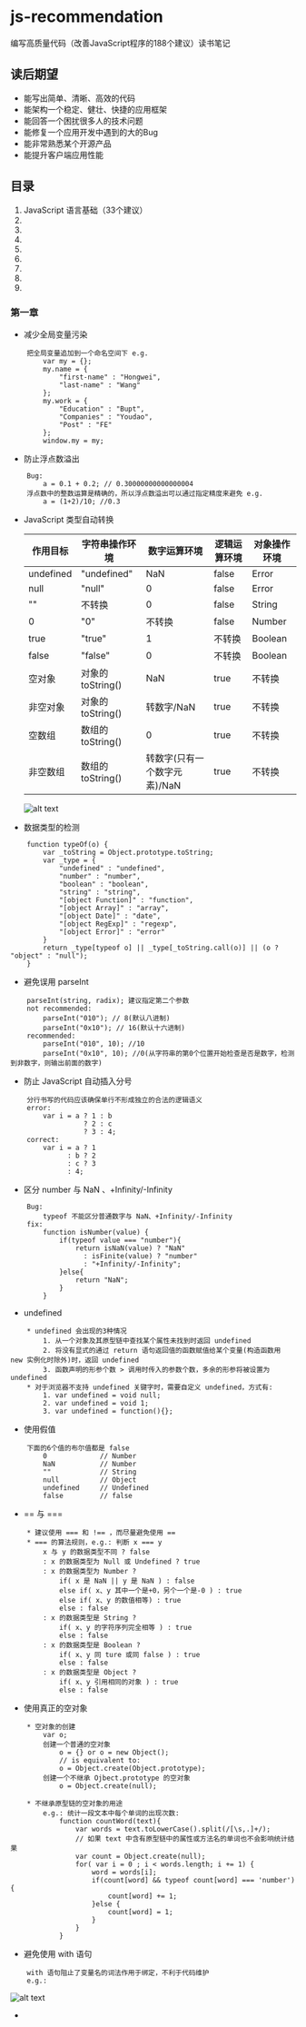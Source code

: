 # js-recommendation
编写高质量代码（改善JavaScript程序的188个建议）读书笔记
## 读后期望
* 能写出简单、清晰、高效的代码
* 能架构一个稳定、健壮、快捷的应用框架
* 能回答一个困扰很多人的技术问题
* 能修复一个应用开发中遇到的大的Bug
* 能非常熟悉某个开源产品
* 能提升客户端应用性能


## 目录
1. JavaScript 语言基础（33个建议）
2.
3.
4.
5.
6.
7.
8.
9.


### 第一章
* 减少全局变量污染

```
    把全局变量追加到一个命名空间下 e.g.
        var my = {};
        my.name = {
            "first-name" : "Hongwei",
            "last-name" : "Wang"
        };
        my.work = {
            "Education" : "Bupt",
            "Companies" : "Youdao",
            "Post" : "FE"
        };
        window.my = my;
```

* 防止浮点数溢出

```
    Bug:
        a = 0.1 + 0.2; // 0.30000000000000004
    浮点数中的整数运算是精确的，所以浮点数溢出可以通过指定精度来避免 e.g.
        a = (1+2)/10; //0.3
```

* JavaScript 类型自动转换

    | 作用目标 | 字符串操作环境 | 数字运算环境 | 逻辑运算环境 | 对象操作环境 |
    | ------- | ----------- | ---------- | ---------- | ---------- |
    | undefined | "undefined"  | NaN | false | Error |
    | null | "null"  | 0 | false | Error |
    | "" | 不转换 | 0 | false | String |
    | 0 | "0"  | 不转换 | false | Number |
    | true | "true"  | 1 | 不转换 | Boolean |
    | false | "false"  | 0 | 不转换 | Boolean |
    | 空对象 | 对象的toString() | NaN | true | 不转换 |
    | 非空对象 | 对象的toString() | 转数字/NaN | true | 不转换 |
    | 空数组 | 数组的toString() | 0 | true | 不转换 |
    | 非空数组 | 数组的toString() | 转数字(只有一个数字元素)/NaN | true | 不转换 |

    ![alt text](/images/toString.png)

* 数据类型的检测

```
    function typeOf(o) {
        var _toString = Object.prototype.toString;
        var _type = {
            "undefined" : "undefined",
            "number" : "number",
            "boolean" : "boolean",
            "string" : "string",
            "[object Function]" : "function",
            "[object Array]" : "array",
            "[object Date]" : "date",
            "[object RegExp]" : "regexp",
            "[object Error]" : "error"
        }
        return _type[typeof o] || _type[_toString.call(o)] || (o ? "object" : "null");
    }

```

* 避免误用 parseInt

```
    parseInt(string, radix); 建议指定第二个参数
    not recommended:
        parseInt("010"); // 8(默认八进制)
        parseInt("0x10"); // 16(默认十六进制)
    recommended:
        parseInt("010", 10); //10
        parseInt("0x10", 10); //0(从字符串的第0个位置开始检查是否是数字，检测到非数字，则输出前面的数字)
```

* 防止 JavaScript 自动插入分号

```
    分行书写的代码应该确保单行不形成独立的合法的逻辑语义
    error:
        var i = a ? 1 : b
                  ? 2 : c
                  ? 3 : 4;
    correct:
        var i = a ? 1
              : b ? 2
              : c ? 3
              : 4;
```

* 区分 number 与 NaN 、+Infinity/-Infinity

```
    Bug:
        typeof 不能区分普通数字与 NaN、+Infinity/-Infinity
    fix:
        function isNumber(value) {
            if(typeof value === "number"){
                return isNaN(value) ? "NaN"
                  : isFinite(value) ? "number"
                  : "+Infinity/-Infinity";
            }else{
                return "NaN";
            }
        }

```

* undefined

```
    * undefined 会出现的3种情况
        1. 从一个对象及其原型链中查找某个属性未找到时返回 undefined
        2. 将没有显式的通过 return 语句返回值的函数赋值给某个变量(构造函数用 new 实例化时除外)时，返回 undefined
        3. 函数声明的形参个数 > 调用时传入的参数个数，多余的形参将被设置为 undefined
    * 对于浏览器不支持 undefined 关键字时，需要自定义 undefined，方式有:
        1. var undefined = void null;
        2. var undefined = void 1;
        3. var undefined = function(){};
```

* 使用假值

```
    下面的6个值的布尔值都是 false
        0             // Number
        NaN           // Number
        ""            // String
        null          // Object
        undefined     // Undefined
        false         // false
```

* == 与 ===

```
    * 建议使用 === 和 !== ，而尽量避免使用 ==
    * === 的算法规则，e.g.: 判断 x === y
        x 与 y 的数据类型不同 ? false
        : x 的数据类型为 Null 或 Undefined ? true
        : x 的数据类型为 Number ?
            if( x 是 NaN || y 是 NaN ) : false
            else if( x、y 其中一个是+0，另个一个是-0 ) : true
            else if( x、y 的数值相等) : true
            else : false
        : x 的数据类型是 String ?
            if( x、y 的字符序列完全相等 ) : true
            else : false
        : x 的数据类型是 Boolean ?
            if( x、y 同 ture 或同 false ) : true
            else : false
        : x 的数据类型是 Object ?
            if( x、y 引用相同的对象 ) : true
            else : false

```

* 使用真正的空对象

```
    * 空对象的创建
        var o;
        创建一个普通的空对象
            o = {} or o = new Object();
            // is equivalent to:
            o = Object.create(Object.prototype);
        创建一个不继承 Ojbect.prototype 的空对象
            o = Object.create(null);

    * 不继承原型链的空对象的用途
        e.g.: 统计一段文本中每个单词的出现次数:
            function countWord(text){
                var words = text.toLowerCase().split(/[\s,.]+/);
                // 如果 text 中含有原型链中的属性或方法名的单词也不会影响统计结果
                var count = Object.create(null);
                for( var i = 0 ; i < words.length; i += 1) {
                    word = words[i];
                    if(count[word] && typeof count[word] === 'number') {
                        count[word] += 1;
                    }else {
                        count[word] = 1;
                    }
                }
            }
```

* 避免使用 with 语句

```
    with 语句阻止了变量名的词法作用于绑定，不利于代码维护
    e.g.:
```

![alt text](/images/with.png)


*

```
```